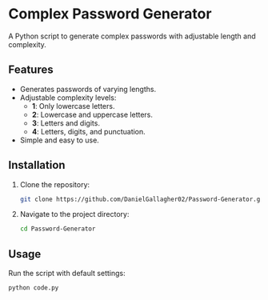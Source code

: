 # Complex Password Generator

A Python script to generate complex passwords with adjustable length and complexity.

## Features

- Generates passwords of varying lengths.
- Adjustable complexity levels:
  - **1**: Only lowercase letters.
  - **2**: Lowercase and uppercase letters.
  - **3**: Letters and digits.
  - **4**: Letters, digits, and punctuation.
- Simple and easy to use.

## Installation

1. Clone the repository:
    ```sh
    git clone https://github.com/DanielGallagher02/Password-Generator.git
    ```

2. Navigate to the project directory:
    ```sh
    cd Password-Generator
    ```

## Usage

Run the script with default settings:
```sh
python code.py
